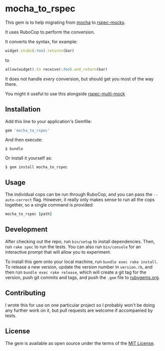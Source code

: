 # mocha_to_rspec

This gem is to help migrating from [mocha] to [rspec-mocks].

It uses RuboCop to perform the conversion.

It converts the syntax, for example:

```ruby
widget.stubs(:foo).returns(bar)
```

to

```ruby
allow(widget).to receive(:foo).and_return(bar)
```

It does not handle _every_ conversion, but should get you most of the way there.

You might it useful to use this alongside [rspec-multi-mock]

[mocha]: https://github.com/freerange/mocha
[rspec-mocks]: https://github.com/rspec/rspec-mocks
[rspec-multi-mock]: https://github.com/endeepak/rspec-multi-mock

## Installation

Add this line to your application's Gemfile:

```ruby
gem 'mocha_to_rspec'
```

And then execute:

    $ bundle

Or install it yourself as:

    $ gem install mocha_to_rspec

## Usage

The individual cops can be run through RuboCop, and you can pass the
`--auto-correct` flag. However, it really only makes sense to run all the cops
together, so a single command is provided:

```ruby
mocha_to_rspec [path]
```

## Development

After checking out the repo, run `bin/setup` to install dependencies. Then, run `rake spec` to run the tests. You can also run `bin/console` for an interactive prompt that will allow you to experiment.

To install this gem onto your local machine, run `bundle exec rake install`. To release a new version, update the version number in `version.rb`, and then run `bundle exec rake release`, which will create a git tag for the version, push git commits and tags, and push the `.gem` file to [rubygems.org](https://rubygems.org).

## Contributing

I wrote this for use on one particular project so I probably won't be doing any
further work on it, but pull requests are welcome if accompanied by tests.

## License

The gem is available as open source under the terms of the [MIT License](https://opensource.org/licenses/MIT).
